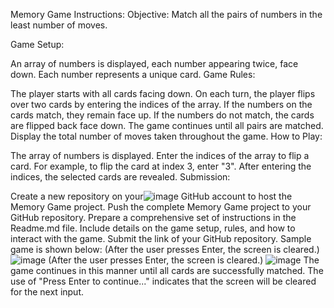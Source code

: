 Memory Game Instructions: Objective: Match all the pairs of numbers in the least number of moves.

Game Setup:

An array of numbers is displayed, each number appearing twice, face down. Each number represents a unique card. Game Rules:

The player starts with all cards facing down. On each turn, the player flips over two cards by entering the indices of the array. If the numbers on the cards match, they remain face up. If the numbers do not match, the cards are flipped back face down. The game continues until all pairs are matched. Display the total number of moves taken throughout the game. How to Play:

The array of numbers is displayed. Enter the indices of the array to flip a card. For example, to flip the card at index 3, enter "3". After entering the indices, the selected cards are revealed. Submission:

Create a new repository on your![image](https://github.com/quazalia/memory_game_cpp/assets/148089170/fc5bc169-0d58-4125-9ee1-ea0d39faa698)
 GitHub account to host the Memory Game project. Push the complete Memory Game project to your GitHub repository. Prepare a comprehensive set of instructions in the Readme.md file. Include details on the game setup, rules, and how to interact with the game. Submit the link of your GitHub repository.
 Sample game is shown below: 
 (After the user presses Enter, the screen is cleared.)
 ![image](https://github.com/quazalia/memory_game_cpp/assets/148089170/6b507b45-45e3-4b7b-8b1c-847719bfa0b2)
 (After the user presses Enter, the screen is cleared.)
 ![image](https://github.com/quazalia/memory_game_cpp/assets/148089170/9244bd81-dcc0-4bb5-96eb-495752cb4972)
 The game continues in this manner until all cards are successfully matched. The use of "Press Enter to continue..." indicates that the screen will be cleared for the next input.

